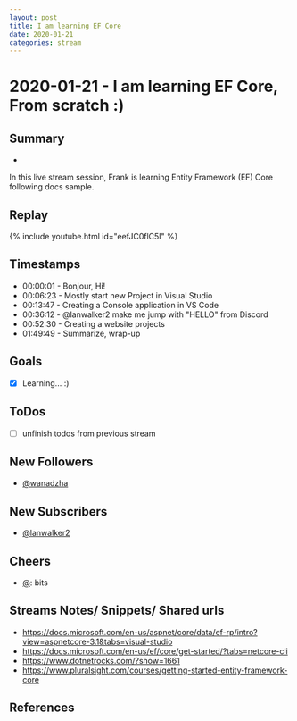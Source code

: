 ```yaml
---
layout: post
title: I am learning EF Core
date: 2020-01-21
categories: stream
---
```



# 2020-01-21 - I am learning EF Core, From scratch :)

## Summary
-

In this live stream session, Frank is learning Entity Framework (EF) Core following docs sample.

## Replay


{% include youtube.html id="eefJC0flC5I" %}
<br/><!--more-->


## Timestamps


- 00:00:01 - Bonjour, Hi!
- 00:06:23 - Mostly start new Project in Visual Studio
- 00:13:47 - Creating a Console  application in VS Code
- 00:36:12 - @lanwalker2 make me jump with  "HELLO" from Discord
- 00:52:30 - Creating a website projects
- 01:49:49 - Summarize, wrap-up

Goals
-----

- [x] Learning... :)



ToDos
-----
- [ ] unfinish todos from previous stream


New Followers
-------------

- [@wanadzha](https://www.twitch.tv/wanadzha)


New Subscribers
---------------

- [@lanwalker2](https://www.twitch.tv/lanwalker2)



Cheers
------

- [@](https://www.twitch.tv/):  bits



Streams Notes/ Snippets/ Shared urls
-----------------------------------

- https://docs.microsoft.com/en-us/aspnet/core/data/ef-rp/intro?view=aspnetcore-3.1&tabs=visual-studio
- https://docs.microsoft.com/en-us/ef/core/get-started/?tabs=netcore-cli
- https://www.dotnetrocks.com/?show=1661
- https://www.pluralsight.com/courses/getting-started-entity-framework-core


References
----------

